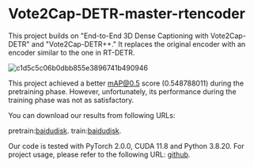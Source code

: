 # Vote2Cap-DETR-master-rtencoder
This project builds on "End-to-End 3D Dense Captioning with Vote2Cap-DETR" and "Vote2Cap-DETR++." It replaces the original encoder with an encoder similar to the one in RT-DETR.

![c1d5c5c06b0dbb855e3896741b490946](https://github.com/user-attachments/assets/12cdb91c-0618-4e66-9a64-3175affba9b3)


This project achieved a better mAP@0.5 score (0.548788011) during the pretraining phase. However, unfortunately, its performance during the training phase was not as satisfactory.

You can download our results from following URLs: 

pretrain:[baidudisk](https://pan.baidu.com/s/1ghCornewCzoQtb1Y_Wlmbg?pwd=pin6).
train:[baidudisk](https://pan.baidu.com/s/1Qmgu01xq2woqv32BmcOAvw?pwd=ksgc).

Our code is tested with PyTorch 2.0.0, CUDA 11.8 and Python 3.8.20.
For project usage, please refer to the following URL: [github](https://github.com/YFMika/3D-DETR-Caption/blob/main/README.md).
